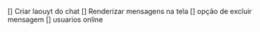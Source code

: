 [] Criar laouyt do chat
[] Renderizar mensagens na tela
[] opção de excluir mensagem
[] usuarios online
